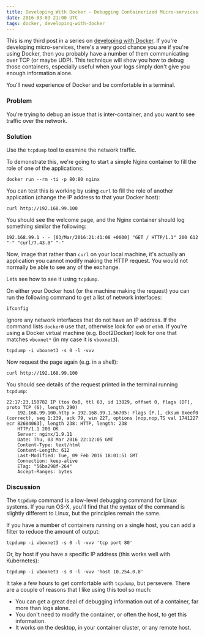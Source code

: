 ```yaml
---
title: Developing With Docker - Debugging Containerized Micro-services
date: 2016-03-03 21:00 UTC
tags: docker, developing-with-docker
---
```

This is my third post in a series on [developing with Docker](/tags/developing-with-docker/). If you're developing micro-services, there's a very good chance you are if you're using Docker, then you probably have a number of them communicating over TCP (or maybe UDP). This technique will show you how to debug those containers, especially useful when your logs simply don't give you enough information alone.

You'll need experience of Docker and be comfortable in a terminal.

### Problem

You're trying to debug an issue that is inter-container, and you want to see traffic over the network.

### Solution

Use the `tcpdump` tool to examine the network traffic.

To demonstrate this, we're going to start a simple Nginx container to fill the role of one of the applications:

    docker run --rm -ti -p 80:80 nginx

You can test this is working by using `curl` to fill the role of another application (change the IP address to that your Docker host):

    curl http://192.168.99.100

You should see the welcome page, and the Nginx container should log something similar the following:

    192.168.99.1 - - [03/Mar/2016:21:41:08 +0000] "GET / HTTP/1.1" 200 612 "-" "curl/7.43.0" "-"

Now, image that rather than `curl` on your local machine, it's actually an application you cannot modify making the HTTP request. You would not normally be able to see any of the exchange.

Lets see how to see it using `tcpdump`.

On either your Docker host (or the machine making the request) you can run the following command to get a list of network interfaces:

    ifconfig

Ignore any network interfaces that do not have an IP address. If the command lists `docker0` use that, otherwise look for `en0` or `eth0`. If you're using a Docker virtual machine (e.g. Boot2Docker) look for one that matches `vboxnet*` (in my case it is `vboxnet3`).

    tcpdump -i vboxnet3 -s 0 -l -vvv

Now request the page again (e.g. in a shell):

    curl http://192.168.99.100

You should see details of the request printed in the terminal running `tcpdump`:

    22:17:23.150782 IP (tos 0x0, ttl 63, id 13829, offset 0, flags [DF], proto TCP (6), length 290)
        192.168.99.100.http > 192.168.99.1.56705: Flags [P.], cksum 0xeef0 (correct), seq 1:239, ack 79, win 227, options [nop,nop,TS val 1741227 ecr 82684063], length 238: HTTP, length: 238
    	HTTP/1.1 200 OK
    	Server: nginx/1.9.11
    	Date: Thu, 03 Mar 2016 22:12:05 GMT
    	Content-Type: text/html
    	Content-Length: 612
    	Last-Modified: Tue, 09 Feb 2016 18:01:51 GMT
    	Connection: keep-alive
    	ETag: "56ba298f-264"
    	Accept-Ranges: bytes

### Discussion

The `tcpdump` command is a low-level debugging command for Linux systems. If you run OS-X, you'll find that the syntax of the command is slightly different to Linux, but the principles remain the same.

If you have a number of containers running on a single host, you can add a filter to reduce the amount of output:

    tcpdump -i vboxnet3 -s 0 -l -vvv 'tcp port 80'

Or, by host if you have a specific IP address (this works well with Kubernetes):

    tcpdump -i vboxnet3 -s 0 -l -vvv 'host 10.254.0.8'

It take a few hours to get comfortable with `tcpdump`, but persevere. There are a couple of reasons that I like using this tool so much:

* You can get a great deal of debugging information out of a container, far more than logs alone.
* You don't need to modify the container, or often the host, to get this information.
* It works on the desktop, in your container cluster, or any remote host.
